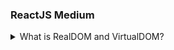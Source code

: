 ### ReactJS Medium

<details>
  <summary>What is RealDOM and VirtualDOM?</summary>
  TODO: add answer @PrajaktaMhase
</details>
